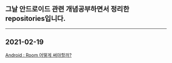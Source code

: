 ## 그날 안드로이드 관련 개념공부하면서 정리한 repositories입니다.

---
## 2021-02-19
[Android : Room 어떻게 써야할까?](https://happy-kmc.tistory.com/3)

